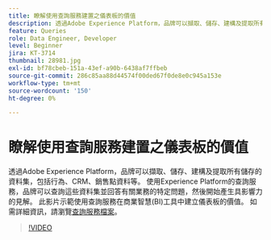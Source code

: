 ```yaml
---
title: 瞭解使用查詢服務建置之儀表板的價值
description: 透過Adobe Experience Platform，品牌可以擷取、儲存、建構及提取所有儲存的資料集&amp；mdash；包括行為、CRM、銷售點資料等。 使用Experience Platform的查詢服務，品牌可以查詢這些資料集並回答有關業務的特定問題，然後開始產生具影響力的見解。 此影片示範使用查詢服務在商業智慧(BI)工具中建立儀表板的價值。
feature: Queries
role: Data Engineer, Developer
level: Beginner
jira: KT-3714
thumbnail: 28981.jpg
exl-id: bf78cbeb-151a-43ef-a90b-6438af7ffbeb
source-git-commit: 286c85aa88d44574f00ded67f0de8e0c945a153e
workflow-type: tm+mt
source-wordcount: '150'
ht-degree: 0%

---
```


# 瞭解使用查詢服務建置之儀表板的價值

透過Adobe Experience Platform，品牌可以擷取、儲存、建構及提取所有儲存的資料集，包括行為、CRM、銷售點資料等。 使用Experience Platform的查詢服務，品牌可以查詢這些資料集並回答有關業務的特定問題，然後開始產生具影響力的見解。 此影片示範使用查詢服務在商業智慧(BI)工具中建立儀表板的價值。 如需詳細資訊，請瀏覽[查詢服務檔案](https://experienceleague.adobe.com/docs/experience-platform/query/home.html?lang=zh-Hant)。

>[!VIDEO](https://video.tv.adobe.com/v/28981?learn=on&enablevpops)
